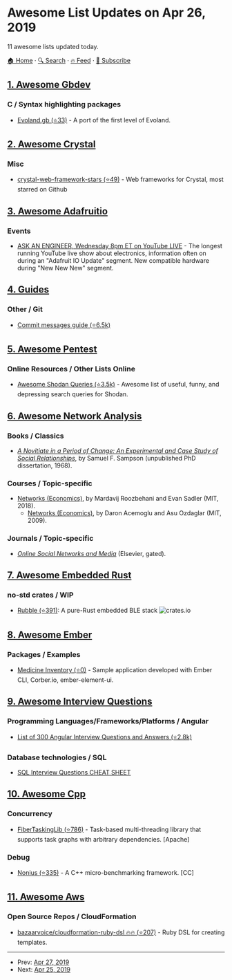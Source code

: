 # Awesome List Updates on Apr 26, 2019

11 awesome lists updated today.

[🏠 Home](/README.md) · [🔍 Search](https://www.trackawesomelist.com/search/) · [🔥 Feed](https://www.trackawesomelist.com/rss.xml) · [📮 Subscribe](https://trackawesomelist.us17.list-manage.com/subscribe?u=d2f0117aa829c83a63ec63c2f&id=36a103854c)



## [1. Awesome Gbdev](/content/gbdev/awesome-gbdev/README.md)

### C / Syntax highlighting packages

*   [Evoland.gb (⭐33)](https://github.com/flozz/evoland.gb) - A port of the first level of Evoland.

## [2. Awesome Crystal](/content/veelenga/awesome-crystal/README.md)

### Misc

*   [crystal-web-framework-stars (⭐49)](https://github.com/isaced/crystal-web-framework-stars) - Web frameworks for Crystal, most starred on Github

## [3. Awesome Adafruitio](/content/adafruit/awesome-adafruitio/README.md)

### Events

*   [ASK AN ENGINEER, Wednesday 8pm ET on YouTube LIVE](https://www.youtube.com/adafruit/live) - The longest running YouTube live show about electronics, information often on during an "Adafruit IO Update" segment. New compatible hardware during "New New New" segment.

## [4. Guides](/content/NARKOZ/guides/README.md)

### Other / Git

*   [Commit messages guide (⭐6.5k)](https://github.com/RomuloOliveira/commit-messages-guide#readme)

## [5. Awesome Pentest](/content/enaqx/awesome-pentest/README.md)

### Online Resources / Other Lists Online

*   [Awesome Shodan Queries (⭐3.5k)](https://github.com/jakejarvis/awesome-shodan-queries) - Awesome list of useful, funny, and depressing search queries for Shodan.

## [6. Awesome Network Analysis](/content/briatte/awesome-network-analysis/README.md)

### Books / Classics

*   *[A Novitiate in a Period of Change: An Experimental and Case Study of Social Relationships](https://f.briatte.org/temp/sampson1968.pdf)*, by Samuel F. Sampson (unpublished PhD dissertation, 1968).

### Courses / Topic-specific

*   [Networks (Economics)](https://ocw.mit.edu/courses/economics/14-15j-networks-spring-2018/), by Mardavij Roozbehani and Evan Sadler (MIT, 2018).
    *   [Networks (Economics)](https://hdl.handle.net/1721.1/119628), by Daron Acemoglu and Asu Ozdaglar (MIT, 2009).

### Journals / Topic-specific

*   *[Online Social Networks and Media](https://www.journals.elsevier.com/online-social-networks-and-media/)* (Elsevier, gated).

## [7. Awesome Embedded Rust](/content/rust-embedded/awesome-embedded-rust/README.md)

### no-std crates / WIP

*   [Rubble (⭐391)](https://github.com/jonas-schievink/rubble): A pure-Rust embedded BLE stack ![crates.io](https://img.shields.io/crates/v/rubble.svg)

## [8. Awesome Ember](/content/ember-community-russia/awesome-ember/README.md)

### Packages / Examples

*   [Medicine Inventory (⭐0)](https://github.com/aalasolutions/ember-medical-inventory) - Sample application developed with Ember CLI, Corber.io, ember-element-ui.

## [9. Awesome Interview Questions](/content/DopplerHQ/awesome-interview-questions/README.md)

### Programming Languages/Frameworks/Platforms / Angular

*   [List of 300 Angular Interview Questions and Answers (⭐2.8k)](https://github.com/sudheerj/angular-interview-questions)

### Database technologies / SQL

*   [SQL Interview Questions CHEAT SHEET](https://www.interviewbit.com/sql-interview-questions/)

## [10. Awesome Cpp](/content/fffaraz/awesome-cpp/README.md)

### Concurrency

*   [FiberTaskingLib (⭐786)](https://github.com/RichieSams/FiberTaskingLib) - Task-based multi-threading library that supports task graphs with arbitrary dependencies. \[Apache]

### Debug

*   [Nonius (⭐335)](https://github.com/libnonius/nonius) - A C++ micro-benchmarking framework. \[CC]

## [11. Awesome Aws](/content/donnemartin/awesome-aws/README.md)

### Open Source Repos / CloudFormation

*   [bazaarvoice/cloudformation-ruby-dsl :fire::fire: (⭐207)](https://github.com/bazaarvoice/cloudformation-ruby-dsl) - Ruby DSL for creating templates.

---

- Prev: [Apr 27, 2019](/content/2019/04/27/README.md)
- Next: [Apr 25, 2019](/content/2019/04/25/README.md)